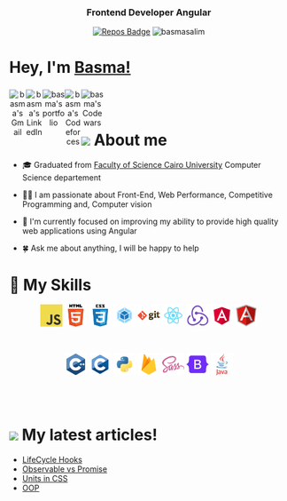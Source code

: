 
<div align="center">
<h3 align="center">Frontend Developer Angular</h3>

[![Repos Badge](https://badges.pufler.dev/repos/basmasalim)](https://badges.pufler.dev) 
<img src="https://komarev.com/ghpvc/?username=basmasalim&label=Profile%20views&color=0e75b6&style=flat" alt="basmasalim" />

</div>

# Hey, I'm [Basma!](https://www.linkedin.com/in/basma-hawash-b23170293/) 

###
<div align="center">
  <a href="mailto:basmasalim030@gmail.com">
    <img align="left" alt="basma's Gmail" width="30px" src="https://cdn-icons-png.flaticon.com/512/281/281769.png" draggable="false" />
  </a>
  <a href="https://www.linkedin.com/in/basma-hawash-b23170293/" >
    <img  align="left" alt="basma's LinkedIn" width="30px" src="https://cdn-icons-png.flaticon.com/512/174/174857.png" draggable="false" />
  </a>
  <a href="https://basma-salim-portfolio.vercel.app/">
    <img align="left" alt="basma's portfolio" width="40px" src="https://img.icons8.com/?size=100&id=9tLkqCSNMqks&format=png&color=000000" draggable="false" />
  </a>
  <a href="https://codeforces.com/profile/BasmaSalim">
    <img align="left" alt="basma's Codeforces" width="30px" src="https://img.icons8.com/?size=100&id=GO78dOMqYNlA&format=png&color=000000" draggable="false" />
  </a>
  <a href="https://www.codewars.com/users/basmasalim">
    <img align="left" alt="basma's Codewars" width="40px" src="https://img.icons8.com/?size=100&id=gDJDJJ1MCGmG&format=png&color=000000" draggable="false" />
  </a>
</div>

<br />
<br />

###

# <img src="https://media.giphy.com/media/VgCDAzcKvsR6OM0uWg/giphy.gif" width="50" draggable="false" > About me

- 🎓  Graduated from <a href="http://www.sareg.sci.cu.edu.eg/">Faculty of Science Cairo University</a> Computer Science departement

- 🏃‍♂️ I am passionate about Front-End, Web Performance, Competitive Programming and, Computer vision

- 🚧 I'm currently focused on improving my ability to provide high quality web applications using Angular

- 🍀 Ask me about anything, I will be happy to help

###

###

# 🧰 My Skills

<div align="center">

<code><img height="40" src="https://raw.githubusercontent.com/github/explore/80688e429a7d4ef2fca1e82350fe8e3517d3494d/topics/javascript/javascript.png"></code>
<code><img height="40" src="https://raw.githubusercontent.com/github/explore/80688e429a7d4ef2fca1e82350fe8e3517d3494d/topics/html/html.png"></code>
<code><img height="40" src="https://raw.githubusercontent.com/github/explore/80688e429a7d4ef2fca1e82350fe8e3517d3494d/topics/css/css.png"></code>
<code><img height="40" src="https://raw.githubusercontent.com/github/explore/80688e429a7d4ef2fca1e82350fe8e3517d3494d/topics/webpack/webpack.png"></code>
<code><img height="40" src="https://raw.githubusercontent.com/github/explore/80688e429a7d4ef2fca1e82350fe8e3517d3494d/topics/git/git.png"></code>
<code><img height="40" src="https://raw.githubusercontent.com/github/explore/80688e429a7d4ef2fca1e82350fe8e3517d3494d/topics/react/react.png"></code>
<code><img height="40" src="https://raw.githubusercontent.com/github/explore/80688e429a7d4ef2fca1e82350fe8e3517d3494d/topics/redux/redux.png"></code>
<code><img height="40" src="https://raw.githubusercontent.com/github/explore/80688e429a7d4ef2fca1e82350fe8e3517d3494d/topics/angular/angular.png"></code>
<code><img src="https://raw.githubusercontent.com/devicons/devicon/master/icons/angularjs/angularjs-original.svg" alt="angular-js" width="40" height="40" /></code>

<br />

<code><img height="40" src="https://raw.githubusercontent.com/github/explore/80688e429a7d4ef2fca1e82350fe8e3517d3494d/topics/cpp/cpp.png"></code>
<code><img height="40" src="https://raw.githubusercontent.com/github/explore/80688e429a7d4ef2fca1e82350fe8e3517d3494d/topics/c/c.png"></code>
<code><img height="40" src="https://raw.githubusercontent.com/github/explore/80688e429a7d4ef2fca1e82350fe8e3517d3494d/topics/python/python.png"></code>
<code><img height="40" src="https://raw.githubusercontent.com/github/explore/80688e429a7d4ef2fca1e82350fe8e3517d3494d/topics/firebase/firebase.png"></code>
<code><img height="40" src="https://raw.githubusercontent.com/github/explore/80688e429a7d4ef2fca1e82350fe8e3517d3494d/topics/sass/sass.png"></code>
<code><img src="https://raw.githubusercontent.com/devicons/devicon/master/icons/bootstrap/bootstrap-plain.svg" alt="bootstrap" width="40" height="40" /></code>
<code><img src="https://github.com/devicons/devicon/blob/master/icons/java/java-original-wordmark.svg" title="Java" alt="Java" width="40" height="40"/></code>


</div>

<br /><br />


###

# <img src="https://media.giphy.com/media/WUlplcMpOCEmTGBtBW/giphy.gif" width="50"> My latest articles!
<!-- BLOG:START -->
- [LifeCycle Hooks](https://www.linkedin.com/feed/update/urn:li:activity:7221491817056202752/)
- [Observable vs Promise](https://www.linkedin.com/feed/update/urn:li:activity:7164700302175027201/)
- [Units in CSS](https://www.linkedin.com/feed/update/urn:li:activity:7149408491223367680/)
- [OOP](https://www.linkedin.com/feed/update/urn:li:activity:7210264832955084800/)

<br>


  <!--
<div align="center">

  <img src="https://streak-stats.demolab.com?user=basmasalim&locale=en&mode=daily&theme=dracula&hide_border=false&border_radius=5" height="150" alt="streak graph"  />
 
  <img src="https://github-readme-stats.vercel.app/api/top-langs?username=basmasalim&locale=en&hide_title=false&layout=compact&card_width=320&langs_count=5&theme=dracula&hide_border=false" height="150" alt="languages graph"  />
</div>
<br />
-->


